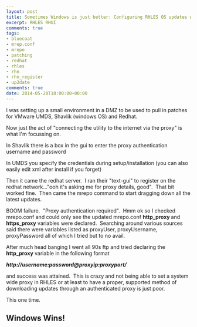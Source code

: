 ```yaml
---
layout: post
title: Sometimes Windows is just better: Configuring RHLES OS updates with mrepo/RHN
excerpt: RHLES RHUI 
comments: true
tags: 
- bluecoat
- mrep.conf
- mrepo
- patching
- redhat
- rhles
- rhn
- rhn_register
- up2date
comments: true
date: 2014-05-20T18:00:00+00:00
---
```




I was setting up a small environment in a DMZ to be used to pull in patches for VMware UMDS, Shavlik (windows OS) and Redhat.

Now just the act of "connecting the utility to the internet via the proxy" is what I'm focussing on.

In Shavlik there is a box in the gui to enter the proxy authentication username and password

In UMDS you specify the credentials during setup/installation (you can also easily edit xml after install if you forget)

Then it came the redhat server.  I ran their "text-gui" to register on the redhat network..."ooh it's asking me for proxy details, good".  That bit worked fine.  Then came the mrepo command to start dragging down all the latest updates.

BOOM failure.  "Proxy authentication required".  Hmm ok so I checked mrepo.conf and could only see the updated mrepo.conf
<strong>http_proxy </strong>and <strong>https_proxy</strong> variables were declared.  Searching around various sources said there were variables listed as proxyUser, proxyUsername, proxyPassword all of which I tried but to no avail.

After much head banging I went all 90s ftp and tried declaring the <strong>http_proxy</strong> variable in the following format

<em><strong>http://username:password@proxyip:proxyport/</strong></em>

and success was attained.  This is crazy and not being able to set a system wide proxy in RHLES or at least to have a proper, supported method of downloading updates through an authenticated proxy is just poor.

This one time.
<h2><strong>Windows Wins!</strong></h2>
